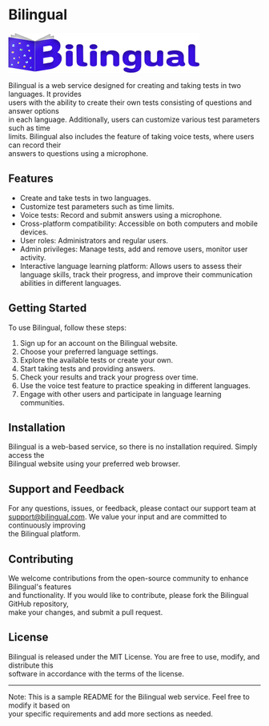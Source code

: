 # Bilingual
![Alt text](/src/assets/icons/Bilingaul.svg "Optional title")

Bilingual is a web service designed for creating and taking tests in two languages. It provides <br/> users with the ability to create their own tests consisting of questions and answer options <br/> in each language. Additionally, users can customize various test parameters such as time <br /> limits. Bilingual also includes the feature of taking voice tests, where users can record their <br/> answers to questions using a microphone.

## Features
 * Create and take tests in two languages.
 * Customize test parameters such as time limits.
 * Voice tests: Record and submit answers using a microphone.
 * Cross-platform compatibility: Accessible on both computers and mobile devices.
 * User roles: Administrators and regular users.
 * Admin privileges: Manage tests, add and remove users, monitor user activity.
 * Interactive language learning platform: Allows users to assess their language skills, track their progress, and improve their communication abilities in different languages.


 ## Getting Started
  To use Bilingual, follow these steps:

  1. Sign up for an account on the Bilingual website.
  2. Choose your preferred language settings.
  3. Explore the available tests or create your own.
  4. Start taking tests and providing answers.
  5. Check your results and track your progress over time.
  6. Use the voice test feature to practice speaking in different languages.
  7. Engage with other users and participate in language learning communities.
     
## Installation
Bilingual is a web-based service, so there is no installation required. Simply access the <br/> Bilingual website using your preferred web browser.

## Support and Feedback
For any questions, issues, or feedback, please contact our support team at <br/> support@bilingual.com. We value your input and are committed to continuously improving <br/> the Bilingual platform.

## Contributing
We welcome contributions from the open-source community to enhance Bilingual's features <br/> and functionality. If you would like to contribute, please fork the Bilingual GitHub repository, <br/> make your changes, and submit a pull request.

## License
Bilingual is released under the MIT License. You are free to use, modify, and distribute this <br/> software in accordance with the terms of the license.

------------------
Note: This is a sample README for the Bilingual web service. Feel free to modify it based on <br/> your specific requirements and add more sections as needed.
